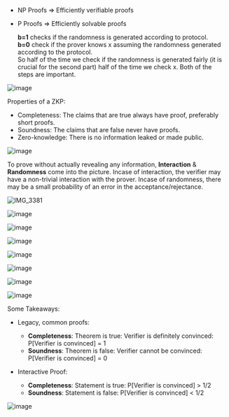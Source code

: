 - NP Proofs => Efficiently verifiable proofs
- P Proofs => Efficiently solvable proofs

   **b=1** checks if the randomness is generated according to protocol.  
   **b=0** check if the prover knows x assuming the randomness generated according to the protocol.  
   So half of the time we check if the randomness is generated fairly (it is crucial for the second part) half of the time we check x. Both of the steps are important.  

![image](https://user-images.githubusercontent.com/37501487/223778812-c1e6e57c-69a2-424e-850a-17759e7f4bcb.png)

Properties of a ZKP:
- Completeness: The claims that are true always have proof, preferably short proofs.
- Soundness: The claims that are false never have proofs.
- Zero-knowledge: There is no information leaked or made public.

![image](https://user-images.githubusercontent.com/37501487/223881276-a55ddbaa-c697-4e45-be6e-d161acfb1751.png)

To prove without actually revealing any information, **Interaction** & **Randomness** come into the picture.
Incase of interaction, the verifier may have a non-trivial interaction with the prover.
Incase of randomness, there may be a small probability of an error in the acceptance/rejectance.

![IMG_3381](https://user-images.githubusercontent.com/37501487/224408474-baa84ddc-f02d-4f25-a715-bffd09de6e73.jpeg)


![image](https://user-images.githubusercontent.com/37501487/223883352-267de075-b044-41b5-a29d-bde68f29d183.png)

![image](https://user-images.githubusercontent.com/37501487/224410965-e5ef0448-f294-4c24-816f-b47cf926ad77.png)


![image](https://user-images.githubusercontent.com/37501487/223883888-d67d4be0-f96b-4fca-a6fc-5b01453fa068.png)

![image](https://user-images.githubusercontent.com/37501487/223885676-640e82c8-5b4e-440f-92a9-6b2143fbeff3.png)

![image](https://user-images.githubusercontent.com/37501487/223886116-fc538c2e-377f-48d7-86b3-912bbc7d68eb.png)

![image](https://user-images.githubusercontent.com/37501487/223886323-79691c6c-d43c-468c-ab68-ba0cbe2eed33.png)

![image](https://user-images.githubusercontent.com/37501487/223886700-c6fac85b-0fde-482d-829a-7e21e9bcd5af.png)

Some Takeaways:
- Legacy, common proofs:
  - **Completeness**: Theorem is true: Verifier is definitely convinced: P[Verifier is convinced] = 1
  - **Soundness**: Theorem is false: Verifier cannot be convinced: P[Verifier is convinced] = 0

- Interactive Proof:
  - **Completeness**: Statement is true: P[Verifier is convinced] > 1/2
  - **Soundness**: Statement is false: P[Verifier is convinced] < 1/2

![image](https://user-images.githubusercontent.com/37501487/224381582-b219ef75-c377-45cd-8a04-6f654aad6168.png)

